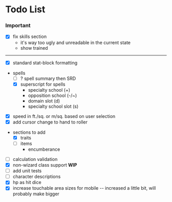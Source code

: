 # Todo List

### Important

- [x] fix skills section
  - it's way too ugly and unreadable in the current state
  - show trained

---

- [x] standard stat-block formatting
- spells
  - [ ] ? spell summary then SRD
  - [x] superscript for spells
    - specialty school (+)
    - opposition school (-/~)
    - domain slot (d)
    - specialty school slot (s)
- [x] speed in ft./sq. or m/sq. based on user selection
- [x] add cursor change to hand to roller
- sections to add
  - [x] traits
  - [ ] items
    - encumberance
- [ ] calculation validation
- [x] non-wizard class support **WIP**
- [ ] add unit tests
- [ ] character descriptions
- [x] hp as hit dice
- [x] increase touchable area sizes for mobile -- increased a little bit, will probably make bigger
